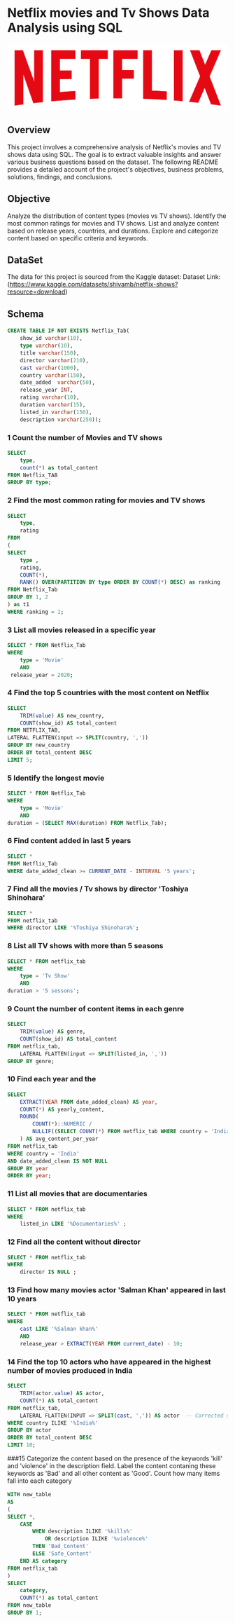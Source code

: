 # Netflix movies and Tv Shows Data Analysis using SQL
![Netflix Logo](https://github.com/SahanaGolbhavi/sql_Project-on-Netflix-Dataset/blob/main/logo.png)

## Overview
This project involves a comprehensive analysis of Netflix's movies and TV shows data using SQL. The goal is to extract valuable insights and answer various business questions based on the dataset. The following README provides a detailed account of the project's objectives, business problems, solutions, findings, and conclusions.

## Objective
Analyze the distribution of content types (movies vs TV shows).
Identify the most common ratings for movies and TV shows.
List and analyze content based on release years, countries, and durations.
Explore and categorize content based on specific criteria and keywords.

## DataSet
The data for this project is sourced from the Kaggle dataset:
Dataset Link:(https://www.kaggle.com/datasets/shivamb/netflix-shows?resource=download)

## Schema
```sql
CREATE TABLE IF NOT EXISTS Netflix_Tab(
    show_id	varchar(10),
    type varchar(10),
    title varchar(150),
    director varchar(210),
    cast varchar(1000),	
    country	varchar(150),
    date_added	varchar(50),
    release_year INT,
    rating varchar(10),
    duration varchar(15),
    listed_in varchar(150),
    description varchar(250));
```


### 1 Count the number of Movies and TV shows

```sql
SELECT 
	type,
    count(*) as total_content 
FROM Netflix_TAB
GROUP BY type;
```


### 2  Find the most common rating for movies and TV shows

```sql
SELECT 
	type,
    rating
FROM
(
SELECT
	type ,
    rating,
    COUNT(*),
    RANK() OVER(PARTITION BY type ORDER BY COUNT(*) DESC) as ranking
FROM Netflix_Tab 
GROUP BY 1, 2
) as t1
WHERE ranking = 1;
```


### 3 List all movies released in a specific year

```sql
SELECT * FROM Netflix_Tab 
WHERE
	type = 'Movie'
    AND
 release_year = 2020;
 ```


 ### 4 Find the top 5 countries with the most content on Netflix
 
```sql
SELECT 
    TRIM(value) AS new_country, 
    COUNT(show_id) AS total_content
FROM NETFLIX_TAB, 
LATERAL FLATTEN(input => SPLIT(country, ','))
GROUP BY new_country
ORDER BY total_content DESC
LIMIT 5;
```


### 5 Identify the longest movie

```sql
SELECT * FROM Netflix_Tab 
WHERE
	type = 'Movie'
	AND
duration = (SELECT MAX(duration) FROM Netflix_Tab);
```


### 6 Find content added in last 5 years

```sql
SELECT *  
FROM Netflix_Tab  
WHERE date_added_clean >= CURRENT_DATE - INTERVAL '5 years';
```
    
### 7 Find all the movies / Tv shows by director 'Toshiya Shinohara'

```sql
SELECT *
FROM netflix_tab 
WHERE director LIKE '%Toshiya Shinohara%';
```

### 8 List all TV shows with more than 5 seasons

```sql
SELECT * FROM netflix_tab 
WHERE 
	type = 'Tv Show'
	AND
duration > '5 sessons';
```

### 9 Count the number of content items in each genre

```sql
SELECT 
    TRIM(value) AS genre,
    COUNT(show_id) AS total_content
FROM netflix_tab,
    LATERAL FLATTEN(input => SPLIT(listed_in, ','))
GROUP BY genre;
```


### 10 Find each year and the 

```sql
SELECT 
    EXTRACT(YEAR FROM date_added_clean) AS year,
    COUNT(*) AS yearly_content,
    ROUND(
        COUNT(*)::NUMERIC / 
        NULLIF((SELECT COUNT(*) FROM netflix_tab WHERE country = 'India'), 0) * 100, 2
    ) AS avg_content_per_year
FROM netflix_tab
WHERE country = 'India'
AND date_added_clean IS NOT NULL
GROUP BY year
ORDER BY year;
```

### 11 List all movies that are documentaries

```sql
SELECT * FROM netflix_tab
WHERE
	listed_in LIKE '%Documentaries%' ;
```

### 12 Find all the content  without director

```sql
SELECT * FROM netflix_tab
WHERE
	director IS NULL ; 
```


### 13 Find how many movies actor 'Salman Khan' appeared in last 10 years

```sql
SELECT * FROM netflix_tab
WHERE
	cast LIKE '%Salman khan%'
    AND
    release_year > EXTRACT(YEAR FROM current_date) - 10; 
```

### 14 Find the top 10 actors who have appeared in the highest number of movies produced in India

```sql
SELECT 
    TRIM(actor.value) AS actor,  
    COUNT(*) AS total_content
FROM netflix_tab, 
    LATERAL FLATTEN(INPUT => SPLIT(cast, ',')) AS actor  -- Corrected syntax
WHERE country ILIKE '%India%'
GROUP BY actor
ORDER BY total_content DESC
LIMIT 10;
```


###15 Categorize the content based on the presence of the keywords 'kill' and 'violence' in the description field. Label the content contaning these keywords as 'Bad' and all other content as 'Good'. Count how many items fall into each category

```sql
WITH new_table
AS
(
SELECT *,
    CASE
        WHEN description ILIKE '%kills%' 
            OR description ILIKE '%violence%' 
        THEN 'Bad_Content'
        ELSE 'Safe_Content'  
    END AS category
FROM netflix_tab
)
SELECT 
    category,
    COUNT(*) as total_content
FROM new_table
GROUP BY 1;
```



